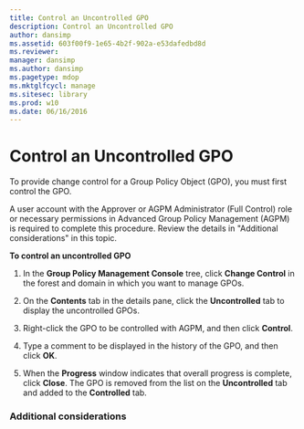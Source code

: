 ```yaml
---
title: Control an Uncontrolled GPO
description: Control an Uncontrolled GPO
author: dansimp
ms.assetid: 603f00f9-1e65-4b2f-902a-e53dafedbd8d
ms.reviewer: 
manager: dansimp
ms.author: dansimp
ms.pagetype: mdop
ms.mktglfcycl: manage
ms.sitesec: library
ms.prod: w10
ms.date: 06/16/2016
---
```



# Control an Uncontrolled GPO


To provide change control for a Group Policy Object (GPO), you must first control the GPO.

A user account with the Approver or AGPM Administrator (Full Control) role or necessary permissions in Advanced Group Policy Management (AGPM) is required to complete this procedure. Review the details in "Additional considerations" in this topic.

**To control an uncontrolled GPO**

1.  In the **Group Policy Management Console** tree, click **Change Control** in the forest and domain in which you want to manage GPOs.

2.  On the **Contents** tab in the details pane, click the **Uncontrolled** tab to display the uncontrolled GPOs.

3.  Right-click the GPO to be controlled with AGPM, and then click **Control**.

4.  Type a comment to be displayed in the history of the GPO, and then click **OK**.

5.  When the **Progress** window indicates that overall progress is complete, click **Close**. The GPO is removed from the list on the **Uncontrolled** tab and added to the **Controlled** tab.

### Additional considerations